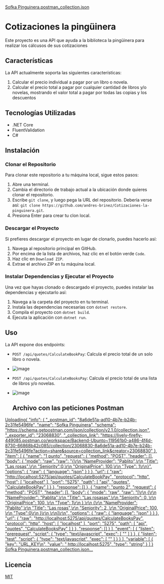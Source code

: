 [Sofka Pinguinera.postman_collection.json](https://github.com/andres-brinez/Cotizaciones-la-pinguinera/files/14830422/Sofka.Pinguinera.postman_collection.json)
# Cotizaciones  la pingüinera

Este proyecto es una API que ayuda a la biblioteca la pingüinera para realizar los cálcusos de sus cotizaciones 

## Características

La API actualmente soporta las siguientes características:

1. Calcular el precio individual a pagar por un libro o novela.
2. Calcular el precio total a pagar por cualquier cantidad de libros y/o novelas, mostrando el valor total a pagar por todas las copias y los descuentos

## Tecnologías Utilizadas

- .NET Core
- FluentValidation
- C#

## Instalación

### Clonar el Repositorio

Para clonar este repositorio a tu máquina local, sigue estos pasos:

1. Abre una terminal.
2. Cambia el directorio de trabajo actual a la ubicación donde quieres clonar el repositorio.
3. Escribe `git clone`, y luego pega la URL del repositorio. Debería verse así: `git clone https://github.com/andres-brinez/Cotizaciones-la-pinguinera.git`.
4. Presiona Enter para crear tu clon local.

### Descargar el Proyecto

Si prefieres descargar el proyecto en lugar de clonarlo, puedes hacerlo así:

1. Navega al repositorio principal en GitHub.
2. Por encima de la lista de archivos, haz clic en el botón verde `Code`.
3. Haz clic en `Download ZIP`.
4. Extrae el archivo ZIP en tu máquina local.

### Instalar Dependencias y Ejecutar el Proyecto

Una vez que hayas clonado o descargado el proyecto, puedes instalar las dependencias y ejecutarlo así:

1. Navega a la carpeta del proyecto en tu terminal.
2. Instala las dependencias necesarias con `dotnet restore`.
3. Compila el proyecto con `dotnet build`.
4. Ejecuta la aplicación con `dotnet run`.

## Uso

La API expone dos endpoints:

- `POST /api/quotes/CalculateBookPay`: Calcula el precio total de un solo libro o novela.
- ![image](https://github.com/andres-brinez/Cotizaciones-la-pinguinera/assets/94869227/3fe0646a-b9b3-4dc8-a003-e496c1ffc50d)


- `POST /api/quotes/CalculateBooksPay`: Calcula el precio total de una lista de libros y/o novelas.
- ![image](https://github.com/andres-brinez/Cotizaciones-la-pinguinera/assets/94869227/ae6c2a63-cb82-47d0-b7e3-db4d0324820e)

  ## Archivo con las peticiones Postman
[Uploading{
	"info": {
		"_postman_id": "8a6de51a-ad10-4b7e-b24b-2c31fe5496fe",
		"name": "Sofka Pinguinera",
		"schema": "https://schema.getpostman.com/json/collection/v2.1.0/collection.json",
		"_exporter_id": "23068830",
		"_collection_link": "https://lively-firefly-449085.postman.co/workspace/Backend-Ubunto~119561b0-a486-4f4d-8730-66868b42c085/collection/23068830-8a6de51a-ad10-4b7e-b24b-2c31fe5496fe?action=share&source=collection_link&creator=23068830"
	},
	"item": [
		{
			"name": "1 punto",
			"request": {
				"method": "POST",
				"header": [],
				"body": {
					"mode": "raw",
					"raw": "{\r\n    \"NameProvider\": \"Pablito\",\r\n    \"Title\": \"Las rosas\",\r\n    \"Seniority\":0,\r\n    \"OriginalPrice\": 100,\r\n    \"Type\": 1\r\n}",
					"options": {
						"raw": {
							"language": "json"
						}
					}
				},
				"url": {
					"raw": "http://localhost:5275/api/quotes/CalculateBookPay",
					"protocol": "http",
					"host": [
						"localhost"
					],
					"port": "5275",
					"path": [
						"api",
						"quotes",
						"CalculateBookPay"
					]
				}
			},
			"response": []
		},
		{
			"name": "punto 2",
			"request": {
				"method": "POST",
				"header": [],
				"body": {
					"mode": "raw",
					"raw": "[\r\n    {\r\n        \"NameProvider\": \"Pablita\",\r\n        \"Title\": \"Las rosasas\",\r\n        \"Seniority\": 0,  \r\n        \"OriginalPrice\": 100,  \r\n        \"Type\": 1\r\n    },\r\n    {\r\n        \"NameProvider\": \"Pablito\",\r\n        \"Title\": \"Las rosas\",\r\n        \"Seniority\": 2, \r\n        \"OriginalPrice\": 100,  \r\n        \"Type\":0\r\n    }\r\n    \r\n]\r\n",
					"options": {
						"raw": {
							"language": "json"
						}
					}
				},
				"url": {
					"raw": "http://localhost:5275/api/quotes/CalculateBooksPay",
					"protocol": "http",
					"host": [
						"localhost"
					],
					"port": "5275",
					"path": [
						"api",
						"quotes",
						"CalculateBooksPay"
					]
				}
			},
			"response": []
		}
	],
	"event": [
		{
			"listen": "prerequest",
			"script": {
				"type": "text/javascript",
				"exec": [
					""
				]
			}
		},
		{
			"listen": "test",
			"script": {
				"type": "text/javascript",
				"exec": [
					""
				]
			}
		}
	],
	"variable": [
		{
			"key": "URL_KEY\n",
			"value": " http://localhost:5275",
			"type": "string"
		}
	]
} Sofka Pinguinera.postman_collection.json…]()

  



## Licencia

[MIT](https://choosealicense.com/licenses/mit/)





